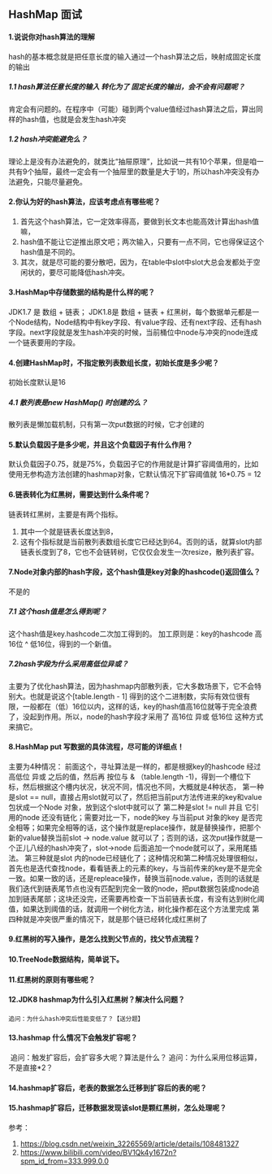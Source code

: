 ##  HashMap 面试

#### 1.说说你对hash算法的理解

hash的基本概念就是把任意长度的输入通过一个hash算法之后，映射成固定长度的输出

   ##### 1.1 hash算法任意长度的输入 转化为了 固定长度的输出，会不会有问题呢？

肯定会有问题的。在程序中（可能）碰到两个value值经过hash算法之后，算出同样的hash值，也就是会发生hash冲突

 ##### 1.2 hash冲突能避免么？

理论上是没有办法避免的，就类比“抽屉原理”，比如说一共有10个苹果，但是咱一共有9个抽屉，最终一定会有一个抽屉里的数量是大于1的，所以hash冲突没有办法避免，只能尽量避免。

#### 2.你认为好的hash算法，应该考虑点有哪些呢？

1. 首先这个hash算法，它一定效率得高，要做到长文本也能高效计算出hash值嘛，
2. hash值不能让它逆推出原文吧；两次输入，只要有一点不同，它也得保证这个hash值是不同的。
3. 其次，就是尽可能的要分散吧，因为，在table中slot中slot大总会发都处于空闲状的，要尽可能降低hash冲突。

#### 3.HashMap中存储数据的结构是什么样的呢？

JDK1.7 是 数组 + 链表；
JDK1.8是 数组 + 链表 + 红黑树，每个数据单元都是一个Node结构，Node结构中有key字段、有value字段、还有next字段、还有hash字段。next字段就是发生hash冲突的时候，当前桶位中node与冲突的node连成一个链表要用的字段。

#### 4.创建HashMap时，不指定散列表数组长度，初始长度是多少呢？

初始长度默认是16

   ##### 4.1 散列表是new HashMap() 时创建的么？

散列表是懒加载机制，只有第一次put数据的时候，它才创建的

#### 5.默认负载因子是多少呢，并且这个负载因子有什么作用？

默认负载因子0.75，就是75%，负载因子它的作用就是计算扩容阈值用的，比如使用无参构造方法创建的hashmap对象，它默认情况下扩容阈值就 16*0.75 = 12

#### 6.链表转化为红黑树，需要达到什么条件呢？

链表转红黑树，主要是有两个指标。

1. 其中一个就是链表长度达到8，
2. 这有个指标就是当前散列表数组长度它已经达到64。否则的话，就算slot内部链表长度到了8，它也不会链转树，它仅仅会发生一次resize，散列表扩容。

#### 7.Node对象内部的hash字段，这个hash值是key对象的hashcode()返回值么？

不是的

   #####  7.1 这个hash值是怎么得到呢？

这个hash值是key.hashcode二次加工得到的。
加工原则是：key的hashcode 高16位 ^ 低16位，得到的一个新值。

 ##### 7.2hash字段为什么采用高低位异或？

主要为了优化hash算法，因为hashmap内部散列表，它大多数场景下，它不会特别大。也就是说这个[table.length - 1] 得到的这个二进制数，实际有效位很有限，一般都在（低）16位以内，这样的话，key的hash值高16位就等于完全浪费了，没起到作用。所以，node的hash字段才采用了 高16位 异或 低16位 这种方式来搞它。

#### 8.HashMap put 写数据的具体流程，尽可能的详细点！

主要为4种情况：
前面这个，寻址算法是一样的，都是根据key的hashcode 经过 高低位 异或 之后的值，然后再 按位与 & （table.length -1)，得到一个槽位下标，然后根据这个槽内状况，状况不同，情况也不同，大概就是4种状态，
第一种是slot == null，直接占用slot就可以了，然后把当前put方法传进来的key和value包状成一个Node 对象，放到这个slot中就可以了
第二种是slot != null 并且 它引用的node 还没有链化；需要对比一下，node的key 与当前put 对象的key 是否完全相等；如果完全相等的话，这个操作就是replace操作，就是替换操作，把那个新的value替换当前slot -> node.value 就可以了；否则的话，这次put操作就是一个正儿八经的hash冲突了，slot->node 后面追加一个node就可以了，采用尾插法。
第三种就是slot 内的node已经链化了；这种情况和第二种情况处理很相似，首先也是迭代查找node，看看链表上的元素的key，与当前传来的key是不是完全一致。如果一致的话，还是repleace操作，替换当前node.value，否则的话就是我们迭代到链表尾节点也没有匹配到完全一致的node，把put数据包装成node追加到链表尾部；这块还没完，还需要再检查一下当前链表长度，有没有达到树化阈值，如果达到阈值的话，就调用一个树化方法，树化操作都在这个方法里完成
第四种就是冲突很严重的情况下，就是那个链已经转化成红黑树了


#### 9.红黑树的写入操作，是怎么找到父节点的，找父节点流程？

#### 10.TreeNode数据结构，简单说下。

#### 11.红黑树的原则有哪些呢？

#### 12.JDK8 hashmap为什么引入红黑树？解决什么问题？

    追问：为什么hash冲突后性能变低了？【送分题】

#### 13.hashmap 什么情况下会触发扩容呢？
​    追问：触发扩容后，会扩容多大呢？算法是什么？
​    追问：为什么采用位移运算，不是直接*2？

#### 14.hashmap扩容后，老表的数据怎么迁移到扩容后的表的呢？

#### 15.hashmap扩容后，迁移数据发现该slot是颗红黑树，怎么处理呢？



参考：

1. https://blog.csdn.net/weixin_32265569/article/details/108481327
2. https://www.bilibili.com/video/BV1Qk4y1672n?spm_id_from=333.999.0.0

